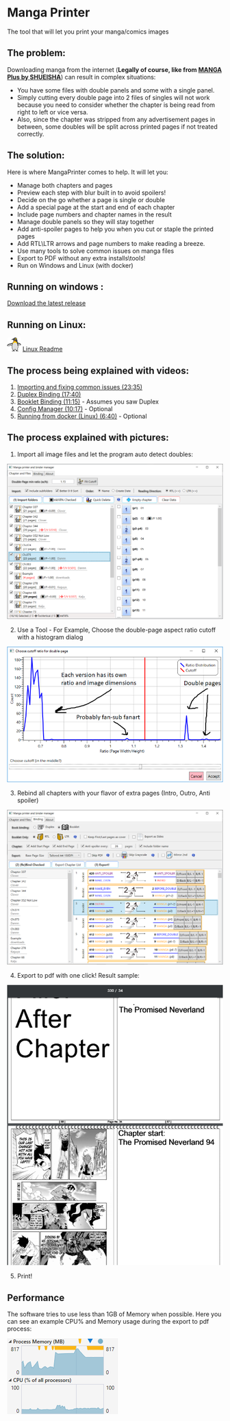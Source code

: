# Manga Printer

The tool that will let you print your manga/comics images

## The problem:

Downloading manga from the internet (**Legally of course, like from [MANGA Plus by SHUEISHA](https://mangaplus.shueisha.co.jp/)**) can result in complex situations:
* You have some files with double panels and some with a single panel. 
* Simply cutting every double page into 2 files of singles will not work because you need to consider whether the chapter is being read from right to left or vice versa. 
* Also, since the chapter was stripped from any advertisement pages in between, some doubles will be split across printed pages if not treated correctly.

## The solution:

Here is where MangaPrinter comes to help. It will let you:


* Manage both chapters and pages
* Preview each step with blur built in to avoid spoilers!
* Decide on the go whether a page is single or double
* Add a special page at the start and end of each chapter 
* Include page numbers and chapter names in the result
* Manage double panels so they will stay together
* Add anti-spoiler pages to help you when you cut or staple the printed pages
* Add RTL\LTR arrows and page numbers to make reading a breeze.
* Use many tools to solve common issues on manga files
* Export to PDF without any extra installs\tools!
* Run on Windows and Linux (with docker)

## Running on windows :
[Download the latest release](https://github.com/yonixw/MangaPrinter/releases/latest)

##  Running on Linux:
![](MangaPrinter.WpfGUI/Icons/More/linux.png) [Linux Readme](LinuxDockers/README.md)

## The process being explained with videos:

1. [Importing and fixing common issues (23:35)](https://youtu.be/vAnB7fNV588&list=PLTgFnSZ6Uv8Cd-5Lfo8xkQ0hmPBe5zBbD)
2. [Duplex Binding (17:40)](https://youtu.be/sBuj90tdme8&list=PLTgFnSZ6Uv8Cd-5Lfo8xkQ0hmPBe5zBbD)
3. [Booklet Binding (11:15)](https://youtu.be/UdmwzkMMWhg&list=PLTgFnSZ6Uv8Cd-5Lfo8xkQ0hmPBe5zBbD) - Assumes you saw Duplex
5. [Config Manager (10:17)](https://youtu.be/ACURi1TLLTU&list=PLTgFnSZ6Uv8Cd-5Lfo8xkQ0hmPBe5zBbD) - Optional
6. [Running from docker (Linux) (6:40)](https://youtu.be/nQXFGGVf52Y&list=PLTgFnSZ6Uv8Cd-5Lfo8xkQ0hmPBe5zBbD) - Optional

## The process explained with pictures: 

1. Import all image files and let the program auto detect doubles:

![](https://raw.githubusercontent.com/yonixw/MangaPrinter/master/ReadmeImages/v2_1.png)

2. Use a Tool - For Example, Choose the double-page aspect ratio cutoff with a histogram dialog 

![](https://raw.githubusercontent.com/yonixw/MangaPrinter/master/ReadmeImages/2.png)

3. Rebind all chapters with your flavor of extra pages (Intro, Outro, Anti spoiler)

![](https://raw.githubusercontent.com/yonixw/MangaPrinter/master/ReadmeImages/v2_3.png)

4. Export to pdf with one click! Result sample:

![](https://raw.githubusercontent.com/yonixw/MangaPrinter/master/ReadmeImages/4.png)

5. Print! 

## Performance
The software tries to use less than 1GB of Memory when possible. Here you can see an example CPU% and Memory usage during the export to pdf process:

![](https://raw.githubusercontent.com/yonixw/MangaPrinter/master/ReadmeImages/5Performance.png)
